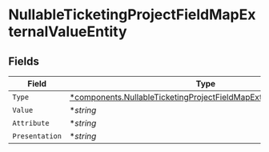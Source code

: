 # NullableTicketingProjectFieldMapExternalValueEntity


## Fields

| Field                                                                                                                                                     | Type                                                                                                                                                      | Required                                                                                                                                                  | Description                                                                                                                                               |
| --------------------------------------------------------------------------------------------------------------------------------------------------------- | --------------------------------------------------------------------------------------------------------------------------------------------------------- | --------------------------------------------------------------------------------------------------------------------------------------------------------- | --------------------------------------------------------------------------------------------------------------------------------------------------------- |
| `Type`                                                                                                                                                    | [*components.NullableTicketingProjectFieldMapExternalValueEntityType](../../models/components/nullableticketingprojectfieldmapexternalvalueentitytype.md) | :heavy_minus_sign:                                                                                                                                        | N/A                                                                                                                                                       |
| `Value`                                                                                                                                                   | **string*                                                                                                                                                 | :heavy_minus_sign:                                                                                                                                        | N/A                                                                                                                                                       |
| `Attribute`                                                                                                                                               | **string*                                                                                                                                                 | :heavy_minus_sign:                                                                                                                                        | N/A                                                                                                                                                       |
| `Presentation`                                                                                                                                            | **string*                                                                                                                                                 | :heavy_minus_sign:                                                                                                                                        | N/A                                                                                                                                                       |
